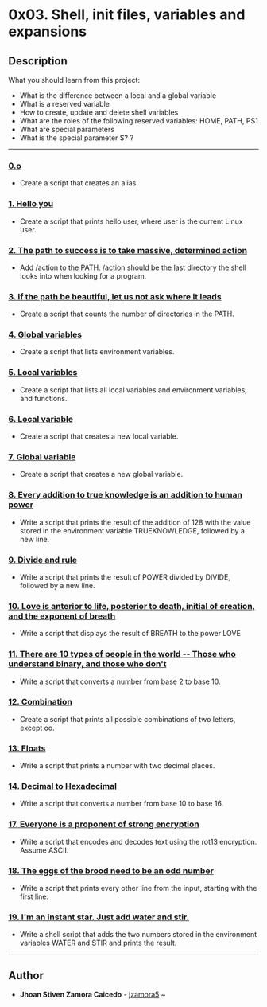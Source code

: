 # 0x03. Shell, init files, variables and expansions

## Description
What you should learn from this project:

* What is the difference between a local and a global variable
* What is a reserved variable
* How to create, update and delete shell variables
* What are the roles of the following reserved variables: HOME, PATH, PS1
* What are special parameters
* What is the special parameter $? ?

---

### [0.o](./0-alias)
* Create a script that creates an alias.

### [1. Hello you](./1-hello_you)
* Create a script that prints hello user, where user is the current Linux user.

### [2. The path to success is to take massive, determined action](./2-path)
* Add /action to the PATH. /action should be the last directory the shell looks into when looking for a program.

### [3. If the path be beautiful, let us not ask where it leads](./3-paths)
* Create a script that counts the number of directories in the PATH.

### [4. Global variables](./4-global_variables)
* Create a script that lists environment variables.

### [5. Local variables](./5-local_variables)
* Create a script that lists all local variables and environment variables, and functions.

### [6. Local variable](./6-create_local_variable)
* Create a script that creates a new local variable.

### [7. Global variable](./7-create_global_variable)
* Create a script that creates a new global variable.

### [8. Every addition to true knowledge is an addition to human power ](./8-true_knowledge)
* Write a script that prints the result of the addition of 128 with the value stored in the environment variable TRUEKNOWLEDGE, followed by a new line.

### [9. Divide and rule](./9-divide_and_rule)
* Write a script that prints the result of POWER divided by DIVIDE, followed by a new line.

### [10. Love is anterior to life, posterior to death, initial of creation, and the exponent of breath](./10-love_exponent_breath)
* Write a script that displays the result of BREATH to the power LOVE

### [11. There are 10 types of people in the world -- Those who understand binary, and those who don't ](./11-binary_to_decimal)
* Write a script that converts a number from base 2 to base 10.

### [12. Combination](./12-combinations)
* Create a script that prints all possible combinations of two letters, except oo.

### [13. Floats](./13-print_float)
* Write a script that prints a number with two decimal places.

### [14. Decimal to Hexadecimal](./14-decimal_to_hexadecimal)
* Write a script that converts a number from base 10 to base 16.

### [17. Everyone is a proponent of strong encryption](./100-rot13)
* Write a script that encodes and decodes text using the rot13 encryption. Assume ASCII.
 
### [18. The eggs of the brood need to be an odd number ](./101-odd)
* Write a script that prints every other line from the input, starting with the first line.

### [19. I'm an instant star. Just add water and stir.](./102-water_and_stir)
* Write a shell script that adds the two numbers stored in the environment variables WATER and STIR and prints the result.

---

## Author
* **Jhoan Stiven Zamora Caicedo** - [jzamora5](https://github.com/jzamora5)
~

